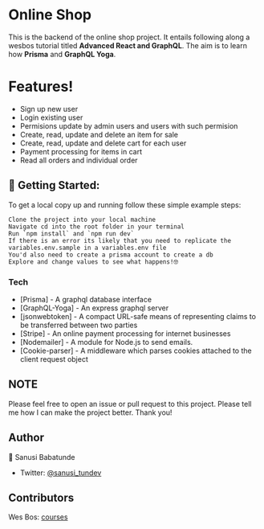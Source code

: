 # Online Shop

This is the backend of the online shop project. It entails following along a wesbos tutorial titled **Advanced React and GraphQL**. The aim is to learn how **Prisma** and **GraphQL Yoga**.

# Features!

- Sign up new user
- Login existing user
- Permisions update by admin users and users with such permision
- Create, read, update and delete an item for sale
- Create, read, update and delete cart for each user
- Payment processing for items in cart
- Read all orders and individual order

## 🚀 Getting Started:

To get a local copy up and running follow these simple example steps:

    Clone the project into your local machine
    Navigate cd into the root folder in your terminal
    Run `npm install` and `npm run dev`
    If there is an error its likely that you need to replicate the variables.env.sample in a variables.env file
    You'd also need to create a prisma account to create a db
    Explore and change values to see what happens!🤓

### Tech

- [Prisma] - A graphql database interface
- [GraphQL-Yoga] - An express graphql server
- [jsonwebtoken] - A compact URL-safe means of representing claims to be transferred between two parties
- [Stripe] - An online payment processing for internet businesses
- [Nodemailer] - A module for Node.js to send emails.
- [Cookie-parser] - A middleware which parses cookies attached to the client request object

## NOTE

Please feel free to open an issue or pull request to this project. Please tell me how I can make the project better. Thank you!

## Author

👤 Sanusi Babatunde

- Twitter: [@sanusi_tundev](https://twitter.com/sanusi_tundev)

## Contributors

Wes Bos: [courses](https://wesbos.com/courses)
